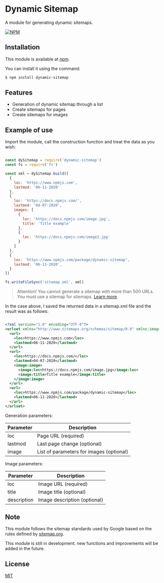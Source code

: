 # Dynamic Sitemap

  A module for generating dynamic sitemaps.

  [![NPM](https://nodei.co/npm/dynamic-sitemap.png?downloads=true&downloadRank=true&stars=true)](https://nodei.co/npm/dynamic-sitemap/)

## Installation

  This module is available at [npm](https://www.npmjs.com/package/dynamic-sitemap).

  You can install it using the command:

  ```bash
  $ npm install dynamic-sitemap
  ```

## Features

  * Generation of dynamic sitemap through a list
  * Create sitemaps for pages
  * Create sitemaps for images

## Example of use

  Import the module, call the construction function and treat the data as you wish:

  ```js

  const dySitemap = require('dynamic-sitemap')
  const fs = require('fs')

  const xml = dySitemap.build([
    {
      loc: 'https://www.npmjs.com',
      lastmod: '06-11-2020'
    },
    {
      loc: 'https://docs.npmjs.com/',
      lastmod: '04-07-2020',
      images: [
        {
          loc: 'https://docs.npmjs.com/image.jpg',
          title: 'Title example'
        },
        {
          loc: 'https://docs.npmjs.com/image2.jpg'
        }
      ]
    },
    {
      loc: 'https://www.npmjs.com/package/dynamic-sitemap',
      lastmod: '06-11-2020',
    }
  ])

  fs.writeFileSync('sitemap.xml', xml)

  ```

  > Attention! You cannot generate a sitemap with more than 500 URLs. You must use a sitemap for sitemaps. [Learn more](https://www.sitemaps.org/protocol.html#index).

  In the case above, I saved the returned data in a sitemap.xml file and the result was as follows:

  ```xml

  <?xml version="1.0" encoding="UTF-8"?>
  <urlset xmlns="http://www.sitemaps.org/schemas/sitemap/0.9" xmlns:image="http://www.google.com/schemas/sitemap-image/1.1">
    <url>
      <loc>https://www.npmjs.com</loc>
      <lastmod>06-11-2020</lastmod>
    </url>
    <url>
      <loc>https://docs.npmjs.com/</loc>
      <lastmod>04-07-2020</lastmod>
      <image:image>
        <image:loc>https://docs.npmjs.com/image.jpg</image:loc>
        <image:title>Title example</image:title>
      </image:image>
    </url>
    <url>
      <loc>https://www.npmjs.com/package/dynamic-sitemap</loc>
      <lastmod>06-11-2020</lastmod>
    </url>
  </urlset>

  ```

  Generation parameters:

  Parameter | Description
  --------- | ------
  loc       | Page URL (required)
  lastmod   | Last page change (optional)
  image     | List of parameters for images (optional)
  
  Image parameters:

  Parameter   | Description
  ---------   | ------
  loc         | Image URL (required)
  title       | Image title (optional)
  description | Image description (optional)

## Note
  This module follows the sitemap standards used by Google based on the rules defined by [sitemap.org](https://www.sitemaps.org/).

  This module is still in development. new functions and improvements will be added in the future.

## License

  [MIT](LICENSE)
